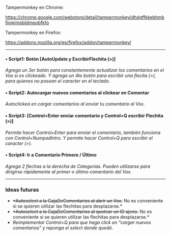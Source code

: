 Tampermonkey en Chrome:

https://chrome.google.com/webstore/detail/tampermonkey/dhdgffkkebhmkfjojejmpbldmpobfkfo

Tampermonkey en Firefox:

https://addons.mozilla.org/es/firefox/addon/tampermonkey/

---------------------------------------------------------------------------

#### • Script1: Botón [AutoUpdate y EscribirFlechita (>)]
*Agrega un 3er botón para constantemente actualizar los comentarios en el Vox si es clickeado. Y agrega un 4to botón para escribir una flecita (>), para quienes no posean el caracter en el teclado.*


#### • Script2: Autocargar nuevos comentarios al clickear en Comentar
*Autoclickea en cargar comentarios al enviar tu comentario al Vox.*


#### • Script3: [Control+Enter enviar comentario y Control+Q escribir Flechita (>)]
*Permite hacer Control+Enter para enviar el comentario, también funciona con Control+NumpadIntro. Y permite hacer Control+Q para escribir el caracter (>).*

#### • Script4: Ir a Comentario Primero / Último
*Agrega 2 flechas a la derecha de Categorias. Pueden utilizarse para dirigirse rápidamente al primer o último comentario del Vox.*

---------------------------------------------------------------------------

### Ideas futuras ###
- ~~*Autoselect a la CajaDeComentarios al abrir un Vox.~~ No es conveniente si se quieren utilizar las flechitas para desplazarse.*
- ~~*Autoselect a la CajaDeComentarios al quotear un ID ajeno.~~ No es conveniente si se quieren utilizar las flechitas para desplazarse.*
- *Reimplementar Control+Q para que haga click en "cargar nuevos comentarios" y reponga el select donde quedó.*
